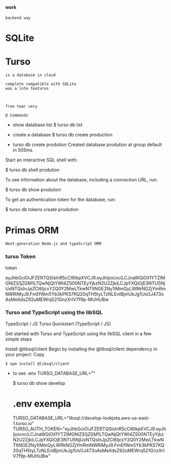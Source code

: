 


#### work

    backend way


# SQLite

# Turso 

    is a database in cloud

    complete compatible with SQLite
    was a lote features



    free tear very 

    @ Commands

- show database list
    $ turso db list

- create a database
    $ turso db create production


- turso db create prodution
Created database prodution at group default in 505ms.

Start an interactive SQL shell with:

   $ turso db shell prodution

To see information about the database, including a connection URL, run:

   $  turso db show prodution

To get an authentication token for the database, run:

   $  turso db tokens create prodution


# Primas ORM


    Next-generation Node.js and typeScript ORM

    

### turso Token

token 

eyJhbGciOiJFZERTQSIsInR5cCI6IkpXVCJ9.eyJhIjoicnciLCJnaWQiOiI1YTZlMGNlZS1jZGM1LTQwNjQtYWI4ZS00NTEyYjkzN2U2ZjkiLCJpYXQiOjE3NTU5NjUxNTQsInJpZCI6IjcxY2Q0Y2MwLTkwNTItNGE2Ny1iMmQyLWRkNGZjYmRmNWRiMyJ9.FmEfWm5Yb3kPKS7KQ20qTH5tyLTzNLEnIBjmUkJg1UsOJ473oAsMeXdsZ92uMEWrq521GnzXrIV7f9p-MUHUBw




### Turso and TypeScript using the libSQL 
TypeScript / JS
Turso Quickstart (TypeScript / JS)

Get started with Turso and TypeScript using the libSQL client in a few simple steps


Install @libsql/client
Begin by installing the @libsql/client dependency in your project:
Copy

    $ npm install @libsql/client


 - to see .env TURSO_DATABASE_URL=""

    $ turso db show develop




    # .env exempla

    TURSO_DATABASE_URL="libsql://develop-lookjota.aws-us-east-1.turso.io"
TURSO_AUTH_TOKEN="eyJhbGciOiJFZERTQSIsInR5cCI6IkpXVCJ9.eyJhIjoicnciLCJnaWQiOiI1YTZlMGNlZS1jZGM1LTQwNjQtYWI4ZS00NTEyYjkzN2U2ZjkiLCJpYXQiOjE3NTU5NjUxNTQsInJpZCI6IjcxY2Q0Y2MwLTkwNTItNGE2Ny1iMmQyLWRkNGZjYmRmNWRiMyJ9.FmEfWm5Yb3kPKS7KQ20qTH5tyLTzNLEnIBjmUkJg1UsOJ473oAsMeXdsZ92uMEWrq521GnzXrIV7f9p-MUHUBw"